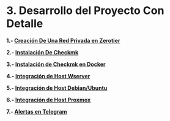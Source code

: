 # 3. Desarrollo del Proyecto Con Detalle


**1.- [Creación De Una Red Privada en Zerotier](/contenido/zerotier.md)**

**2.- [Instalación De Checkmk](/contenido/instalacion.md)**

**3.- [Instalación de Checkmk en Docker](/contenido/docker.md)**

**4.- [Integración de Host Wserver](/contenido/wserver.md)**

**5.- [Integración de Host Debian/Ubuntu](/contenido/debian.md)**

**6.- [Integración de Host Proxmox](/contenido/proxmox.md)**

**7.- [Alertas en Telegram](/contenido/alertas.md)**

